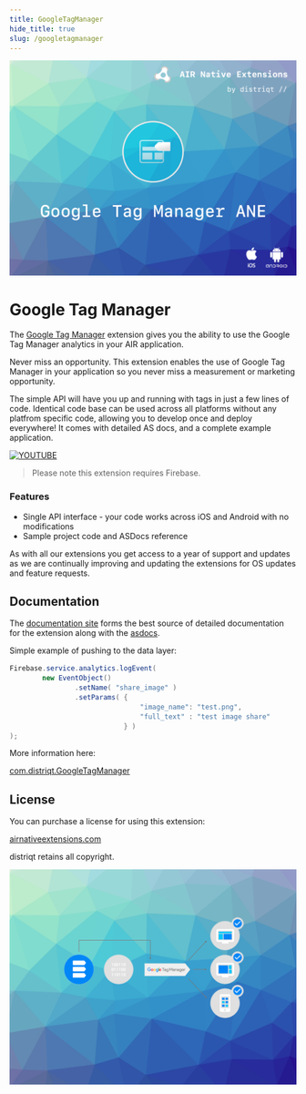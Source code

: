 ```yaml
---
title: GoogleTagManager
hide_title: true
slug: /googletagmanager
---
```


![](images/hero.png)

# Google Tag Manager

The [Google Tag Manager](https://airnativeextensions.com/extension/com.distriqt.GoogleTagManager) extension gives you the ability to use the Google Tag Manager analytics in your AIR application.

Never miss an opportunity. This extension enables the use of Google Tag Manager
in your application so you never miss a measurement or marketing opportunity.

The simple API will have you up and running with tags in just a few lines of code.
Identical code base can be used across all platforms without any platfrom specific code,
allowing you to develop once and deploy everywhere! It comes with detailed AS docs,
and a complete example application.

[![YOUTUBE](https://img.youtube.com/vi/7FXbsCWsEi8/0.jpg)](https://www.youtube.com/watch?v=7FXbsCWsEi8)

>
> Please note this extension requires Firebase.
>

### Features

- Single API interface - your code works across iOS and Android with no modifications
- Sample project code and ASDocs reference

As with all our extensions you get access to a year of support and updates as we are continually improving and updating the extensions for OS updates and feature requests.

## Documentation

The [documentation site](https://docs.airnativeextensions.com/docs/googletagmanager) forms the best source of detailed documentation for the extension along with the [asdocs](https://docs.airnativeextensions.com/asdocs/googletagmanager).

Simple example of pushing to the data layer:

```actionscript
Firebase.service.analytics.logEvent(
        new EventObject()
                .setName( "share_image" )
                .setParams( {
                                "image_name": "test.png",
                                "full_text" : "test image share"
                            } )
);
```

More information here:

[com.distriqt.GoogleTagManager](https://airnativeextensions.com/extension/com.distriqt.GoogleTagManager)

## License

You can purchase a license for using this extension:

[airnativeextensions.com](https://airnativeextensions.com/)

distriqt retains all copyright.

![](images/promo.png)
